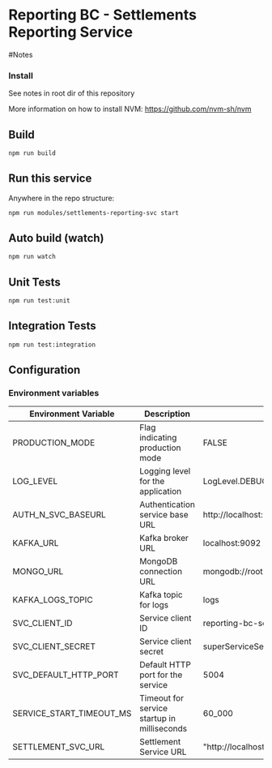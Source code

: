 # Reporting BC - Settlements Reporting Service

#Notes

### Install
See notes in root dir of this repository

More information on how to install NVM: https://github.com/nvm-sh/nvm

## Build

```bash
npm run build
```

## Run this service

Anywhere in the repo structure:
```bash
npm run modules/settlements-reporting-svc start
```

## Auto build (watch)

```bash
npm run watch
```

## Unit Tests

```bash
npm run test:unit
```

## Integration Tests

```bash
npm run test:integration
```

## Configuration 

### Environment variables

| Environment Variable | Description    | Example Values         |
|---------------------|-----------------|-----------------------------------------|
| PRODUCTION_MODE      | Flag indicating production mode   | FALSE                  |
| LOG_LEVEL            | Logging level for the application                  | LogLevel.DEBUG        |
| AUTH_N_SVC_BASEURL | Authentication service base URL  |http://localhost:3201|
| KAFKA_URL       | Kafka broker URL     | localhost:9092          |
| MONGO_URL            | MongoDB connection URL             | mongodb://root:mongoDbPas42@localhost:27017/ |
| KAFKA_LOGS_TOPIC      | Kafka topic for logs          | logs    |
| SVC_CLIENT_ID        | Service client ID                 | reporting-bc-settlements-reporting-svc          |
| SVC_CLIENT_SECRET    | Service client secret             | superServiceSecret     |
| SVC_DEFAULT_HTTP_PORT                 | Default HTTP port for the service                  | 5004  |
| SERVICE_START_TIMEOUT_MS               | Timeout for service startup in milliseconds        | 60_000                 |
| SETTLEMENT_SVC_URL | Settlement Service URL | "http://localhost:3600" | 